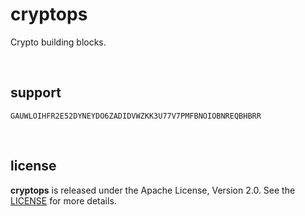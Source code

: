 # cryptops

Crypto building blocks.

<br />




## support

```
GAUWLOIHFR2E52DYNEYDO6ZADIDVWZKK3U77V7PMFBNOIOBNREQBHBRR
```

<br />




## license

**cryptops** is released under the Apache License, Version 2.0. See the
[LICENSE](https://github.com/stellar-fox/cryptops/blob/master/LICENSE)
for more details.
